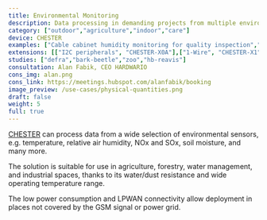 ```yaml
---
title: Environmental Monitoring
description: Data processing in demanding projects from multiple environmental sensor inputs, e.g. temperature, relative air humidity, NOx and SOx gas, soil moisture, and many more.
category: ["outdoor","agriculture","indoor","care"]
device: CHESTER
examples: ["Cable cabinet humidity monitoring for quality inspection","Outdoor air quality sensors mounted on billboards","Local temperature sensing at bark beetle traps","Forest soil moisture monitoring"]
extensions: [["I2C peripherals", "CHESTER-X0A"],["1-Wire", "CHESTER-X1"]]
studies: ["defra","bark-beetle","zoo","hb-reavis"]
consultation: Alan Fabik, CEO HARDWARIO
cons_img: alan.png
cons_link: https://meetings.hubspot.com/alanfabik/booking
image_preview: /use-cases/physical-quantities.png
draft: false
weight: 5
full: true
---
```


[CHESTER](/chester/) can process data from a wide selection of environmental sensors, e.g. temperature, relative air humidity, NOx and SOx, soil moisture, and many more.

The solution is suitable for use in agriculture, forestry, water management, and industrial spaces, thanks to its water/dust resistance and wide operating temperature range.

The low power consumption and LPWAN connectivity allow deployment in places not covered by the GSM signal or power grid.
